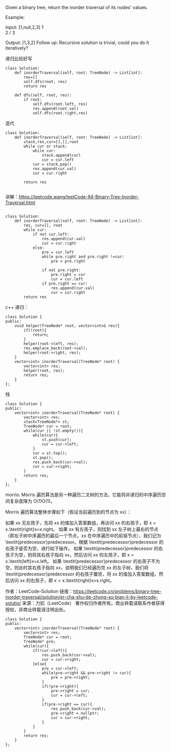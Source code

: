 Given a binary tree, return the inorder traversal of its nodes' values.

Example:

Input: [1,null,2,3]
   1
    \
     2
    /
   3

Output: [1,3,2]
Follow up: Recursive solution is trivial, could you do it iteratively?


递归比较好写
```
class Solution:
    def inorderTraversal(self, root: TreeNode) -> List[int]:
        res=[]
        self.dfs(root, res)
        return res
        
    def dfs(self, root, res):
        if root:
            self.dfs(root.left, res)
            res.append(root.val)
            self.dfs(root.right,res)
```


迭代
```
class Solution:
    def inorderTraversal(self, root: TreeNode) -> List[int]:
        stack,res,cur=[],[],root
        while cur or stack:
            while cur:
                stack.append(cur)
                cur = cur.left
            cur = stack.pop()
            res.append(cur.val)
            cur = cur.right
        
        return res
        
```


讲解：https://leetcode.wang/leetCode-94-Binary-Tree-Inorder-Traversal.html

```

class Solution:
    def inorderTraversal(self, root: TreeNode) -> List[int]:
        res, cur=[], root
        while cur:
            if not cur.left:
                res.append(cur.val)
                cur = cur.right
            else:
                pre = cur.left
                while pre.right and pre.right !=cur:
                    pre = pre.right
                
                if not pre.right:
                    pre.right = cur
                    cur = cur.left
                if pre.right == cur:
                    res.append(cur.val)
                    cur = cur.right
        return res
```

c++ 
递归：
```
class Solution {
public:
    void helper(TreeNode* root, vector<int>& res){
        if(!root){
            return;
        }
        helper(root->left, res);
        res.emplace_back(root->val);
        helper(root->right, res);
    }
    vector<int> inorderTraversal(TreeNode* root) {
        vector<int> res;
        helper(root, res);
        return res;
    }
};
```
栈
```
class Solution {
public:
    vector<int> inorderTraversal(TreeNode* root) {
        vector<int> res;
        stack<TreeNode*> st;
        TreeNode* cur = root;
        while(cur || !st.empty()){
            while(cur){
                st.push(cur);
                cur = cur->left;
            }
            cur = st.top();
            st.pop();
            res.push_back(cur->val);
            cur = cur->right;
        }
        return res;
    }
};
```
morris:
Morris 遍历算法是另一种遍历二叉树的方法，它能将非递归的中序遍历空间复杂度降为 O(1)O(1)。

Morris 遍历算法整体步骤如下（假设当前遍历到的节点为 xx）：

如果 xx 无左孩子，先将 xx 的值加入答案数组，再访问 xx 的右孩子，即 x = x.\textit{right}x=x.right。
如果 xx 有左孩子，则找到 xx 左子树上最右的节点（即左子树中序遍历的最后一个节点，xx 在中序遍历中的前驱节点），我们记为 \textit{predecessor}predecessor。根据 \textit{predecessor}predecessor 的右孩子是否为空，进行如下操作。
如果 \textit{predecessor}predecessor 的右孩子为空，则将其右孩子指向 xx，然后访问 xx 的左孩子，即 x = x.\textit{left}x=x.left。
如果 \textit{predecessor}predecessor 的右孩子不为空，则此时其右孩子指向 xx，说明我们已经遍历完 xx 的左子树，我们将 \textit{predecessor}predecessor 的右孩子置空，将 xx 的值加入答案数组，然后访问 xx 的右孩子，即 x = x.\textit{right}x=x.right。

作者：LeetCode-Solution
链接：https://leetcode.cn/problems/binary-tree-inorder-traversal/solution/er-cha-shu-de-zhong-xu-bian-li-by-leetcode-solutio/
来源：力扣（LeetCode）
著作权归作者所有。商业转载请联系作者获得授权，非商业转载请注明出处。

```
class Solution {
public:
    vector<int> inorderTraversal(TreeNode* root) {
        vector<int> res;
        TreeNode* cur = root;
        TreeNode* pre;
        while(cur){
            if(!cur->left){
                res.push_back(cur->val);
                cur = cur->right;
            }else{
                pre = cur->left;
                while(pre->right && pre->right != cur){
                    pre = pre->right;
                }
                if(!pre->right){
                    pre->right = cur;
                    cur = cur->left;
                }
                if(pre->right == cur){
                    res.push_back(cur->val);
                    pre->right = nullptr;
                    cur = cur->right;
                }
            }
        }
        return res;
    }
};
```
